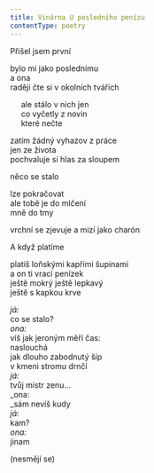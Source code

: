 ```yaml
---
title: Vinárna U posledního penízu
contentType: poetry
---
```


<section>

Přišel jsem první

</section>

<section>

bylo mi jako poslednímu  
a ona  
raději čte si v okolních tvářích

</section>

<section>

     ale stálo v nich jen  
     co vyčetly z novin  
     které nečte

</section>

<section>

zatím žádný vyhazov z práce  
jen ze života  
pochvaluje si hlas za sloupem

</section>

<section>

něco se stalo

</section>

<section>

lze pokračovat  
ale tobě je do mlčení  
mně do tmy

</section>

<section>

vrchní se zjevuje a mizí jako charón

</section>

<section>

A když platíme

</section>

<section>

platíš loňskými kapřími šupinami  
a on ti vrací penízek  
ještě mokrý ještě lepkavý  
ještě s kapkou krve

</section>

<section>

_já:_  
co se stalo?  
_ona:_  
víš jak jeroným měří čas:  
naslouchá  
jak dlouho zabodnutý šíp  
v kmeni stromu drnčí  
_já:_  
tvůj mistr zenu…  
_ona:  
_sám nevíš kudy  
_já:_  
kam?  
_ona:_  
jinam

</section>

<section>

(nesmějí se)

</section>
